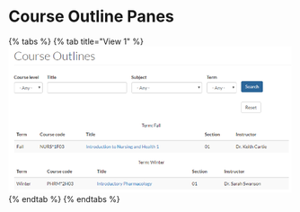 # Course Outline Panes

{% tabs %}
{% tab title="View 1" %}
![CO1 - Listing page for Multiple Course Outlines](../.gitbook/assets/image%20%286%29.png)
{% endtab %}
{% endtabs %}

